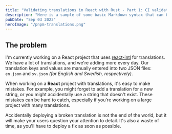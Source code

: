 ```yaml
---
title: "Validating translations in React with Rust - Part 1: CI validation"
description: "Here is a sample of some basic Markdown syntax that can be used when writing Markdown content in Astro."
pubDate: "Sep 03 2023"
heroImage: "/pnpm-translations.png"
---
```


## The problem

I'm currently working on a React project that uses [react-intl](https://www.npmjs.com/package/react-intl) for translations. We have a lot of translations, and we're adding more every day. Our translation keys and values are manually entered into two JSON files: `en.json` and `sv.json` _(for English and Swedish, respectively)_.

When working on a **React** project with translations, it's easy to make mistakes. For example, you might forget to add a translation for a new string, or you might accidentally use a string that doesn't exist. These mistakes can be hard to catch, especially if you're working on a large project with many translations.

Accidentally deploying a broken translation is not the end of the world, but it will make your users question your attention to detail. It's also a waste of time, as you'll have to deploy a fix as soon as possible.
